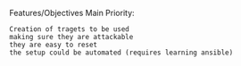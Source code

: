 Features/Objectives
Main Priority:

    Creation of tragets to be used
    making sure they are attackable
    they are easy to reset
    the setup could be automated (requires learning ansible)

